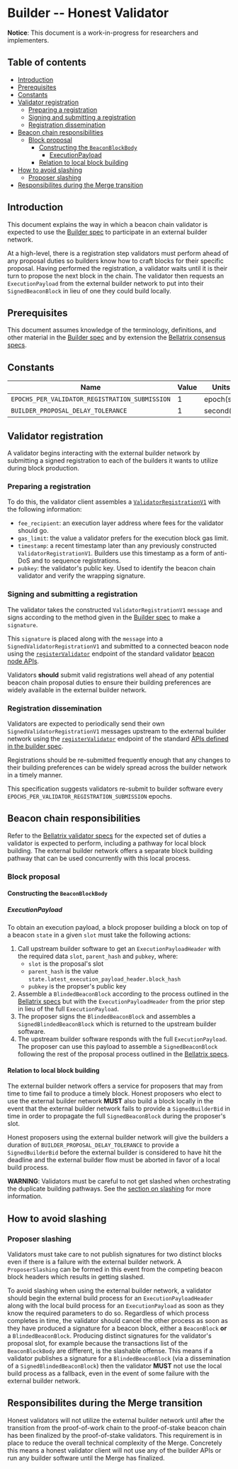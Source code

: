 # Builder -- Honest Validator

**Notice**: This document is a work-in-progress for researchers and implementers.

## Table of contents

<!-- START doctoc generated TOC please keep comment here to allow auto update -->
<!-- DON'T EDIT THIS SECTION, INSTEAD RE-RUN doctoc TO UPDATE -->

- [Introduction](#introduction)
- [Prerequisites](#prerequisites)
- [Constants](#constants)
- [Validator registration](#validator-registration)
  - [Preparing a registration](#preparing-a-registration)
  - [Signing and submitting a registration](#signing-and-submitting-a-registration)
  - [Registration dissemination](#registration-dissemination)
- [Beacon chain responsibilities](#beacon-chain-responsibilities)
  - [Block proposal](#block-proposal)
    - [Constructing the `BeaconBlockBody`](#constructing-the-beaconblockbody)
      - [ExecutionPayload](#executionpayload)
    - [Relation to local block building](#relation-to-local-block-building)
- [How to avoid slashing](#how-to-avoid-slashing)
  - [Proposer slashing](#proposer-slashing)
- [Responsibilites during the Merge transition](#responsibilites-during-the-merge-transition)

<!-- END doctoc generated TOC please keep comment here to allow auto update -->

## Introduction

This document explains the way in which a beacon chain validator is expected to use the [Builder spec][builder-spec] to
participate in an external builder network.

At a high-level, there is a registration step validators must perform ahead of any proposal duties so builders know how
to craft blocks for their specific proposal. Having performed the registration, a validator waits until it is their turn
to propose the next block in the chain. The validator then requests an `ExecutionPayload` from the external builder
network to put into their `SignedBeaconBlock` in lieu of one they could build locally.

## Prerequisites

This document assumes knowledge of the terminology, definitions, and other material in the [Builder spec][builder-spec]
and by extension the [Bellatrix consensus specs][bellatrix-specs].

## Constants

| Name | Value | Units |
| - | - | - |
| `EPOCHS_PER_VALIDATOR_REGISTRATION_SUBMISSION` | 1 | epoch(s)|
| `BUILDER_PROPOSAL_DELAY_TOLERANCE` | 1 | second(s) |

## Validator registration

A validator begins interacting with the external builder network by submitting a signed registration to each of the
builders it wants to utilize during block production.

### Preparing a registration

To do this, the validator client assembles a [`ValidatorRegistrationV1`][validator-registration-v1] with the following
information:

* `fee_recipient`: an execution layer address where fees for the validator should go.
* `gas_limit`: the value a validator prefers for the execution block gas limit.
* `timestamp`: a recent timestamp later than any previously constructed `ValidatorRegistrationV1`.
  Builders use this timestamp as a form of anti-DoS and to sequence registrations.
* `pubkey`: the validator's public key. Used to identify the beacon chain validator and verify the wrapping signature.

### Signing and submitting a registration

The validator takes the constructed `ValidatorRegistrationV1` `message` and signs according to the method given in
the [Builder spec][builder-spec] to make a `signature`.

This `signature` is placed along with the `message` into a `SignedValidatorRegistrationV1` and submitted to a connected
beacon node using the [`registerValidator`][register-validator-api] endpoint of the standard validator
[beacon node APIs][beacon-node-apis].

Validators **should** submit valid registrations well ahead of any potential beacon chain proposal duties to ensure
their building preferences are widely available in the external builder network.

### Registration dissemination

Validators are expected to periodically send their own `SignedValidatorRegistrationV1` messages upstream to the external
builder network using the [`registerValidator`][register-validator-with-builder] endpoint of the standard
[APIs defined in the builder spec][builder-spec-apis].

Registrations should be re-submitted frequently enough that any changes to their building preferences can be widely
spread across the builder network in a timely manner.

This specification suggests validators re-submit to builder software every
`EPOCHS_PER_VALIDATOR_REGISTRATION_SUBMISSION` epochs.

## Beacon chain responsibilities

Refer to the [Bellatrix validator specs][bellatrix-validator-specs] for the expected set of duties a validator is
expected to perform, including a pathway for local block building. The external builder network offers a separate block
building pathway that can be used concurrently with this local process.

### Block proposal

#### Constructing the `BeaconBlockBody`

##### ExecutionPayload

To obtain an execution payload, a block proposer building a block on top of a beacon `state` in a given `slot` must take
the following actions:

1. Call upstream builder software to get an `ExecutionPayloadHeader` with the
   required data `slot`, `parent_hash` and `pubkey`, where:
   * `slot` is the proposal's slot
   * `parent_hash` is the value `state.latest_execution_payload_header.block_hash`
   * `pubkey` is the propser's public key
2. Assemble a `BlindedBeaconBlock` according to the process outlined in the [Bellatrix specs][bellatrix-specs] but with
   the `ExecutionPayloadHeader` from the prior step in lieu of the full `ExecutionPayload`.
3. The proposer signs the `BlindedBeaconBlock` and assembles a `SignedBlindedBeaconBlock` which is returned to the
   upstream builder software.
4. The upstream builder software responds with the full `ExecutionPayload`. The proposer can use this payload
   to assemble a `SignedBeaconBlock` following the rest of the proposal process outlined in the
   [Bellatrix specs][bellatrix-specs].

#### Relation to local block building

The external builder network offers a service for proposers that may from time to time fail to produce a timely block.
Honest proposers who elect to use the external builder network **MUST** also build a block locally in the event that the
external builder network fails to provide a `SignedBuilderBid` in time in order to propagate the full
`SignedBeaconBlock` during the proposer's slot.

Honest proposers using the external builder network will give the builders a duration of
`BUILDER_PROPOSAL_DELAY_TOLERANCE` to provide a `SignedBuilderBid` before the external builder is considered to have hit
the deadline and the external builder flow must be aborted in favor of a local build process.

**WARNING**: Validators must be careful to not get slashed when orchestrating the duplicate building pathways.
  See the [section on slashing](#proposer-slashing) for more information.

## How to avoid slashing

### Proposer slashing

Validators must take care to not publish signatures for two distinct blocks even if there is a failure with the external
builder network. A `ProposerSlashing` can be formed in this event from the competing beacon block headers which results
in getting slashed.

To avoid slashing when using the external builder network, a validator should begin the external build process for an
`ExecutionPayloadHeader` along with the local build process for an `ExecutionPayload` as soon as they know the required
parameters to do so. Regardless of which process completes in time, the validator should cancel the other
process as soon as they have produced a signature for a beacon block, either a `BeaconBlock` **or** a
`BlindedBeaconBlock`. Producing distinct signatures for the validator's proposal slot, for example because the
transactions list of the `BeaconBlockBody` are different, is the slashable offense. This means if a validator publishes
a signature for a `BlindedBeaconBlock` (via a dissemination of a `SignedBlindedBeaconBlock`) then the validator
**MUST** not use the local build process as a fallback, even in the event of some failure with the external builder
network.

## Responsibilites during the Merge transition

Honest validators will not utilize the external builder network until after the transition from the proof-of-work chain
to the proof-of-stake beacon chain has been finalized by the proof-of-stake validators. This requirement is in place
to reduce the overall technical complexity of the Merge. Concretely this means a honest validator client will not use
any of the builder APIs or run any builder software until the Merge has finalized.

[builder-spec]: ./builder.md
[builder-spec-apis]: ./builder.md#endpoints
[register-validator-with-builder]: https://ethereum.github.io/builder-specs/#/Builder/registerValidator
[validator-registration-v1]: ./builder.md#validatorregistrationv1
[register-validator-api]: https://ethereum.github.io/beacon-APIs/#/Validator/registerValidator
[beacon-node-apis]: https://ethereum.github.io/beacon-APIs
[bellatrix-specs]: https://github.com/ethereum/consensus-specs/blob/dev/specs/bellatrix
[bellatrix-validator-specs]: https://github.com/ethereum/consensus-specs/blob/dev/specs/bellatrix/validator.md
